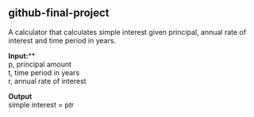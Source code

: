 ## github-final-project

A calculator that calculates simple interest given principal, annual rate of interest and time period in years.

<b>Input:</b>** <br/>
   p, principal amount <br/>
   t, time period in years <br/>
   r, annual rate of interest <br/>

**Output** <br/>
   simple interest = p*t*r
